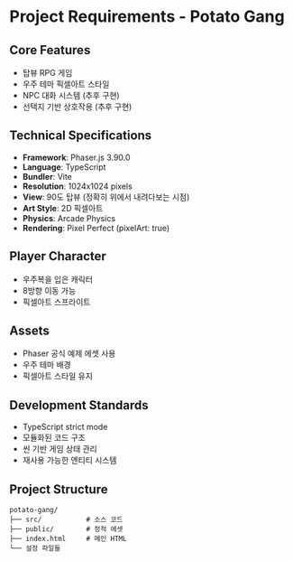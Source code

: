 # Project Requirements - Potato Gang

## Core Features
- 탑뷰 RPG 게임
- 우주 테마 픽셀아트 스타일
- NPC 대화 시스템 (추후 구현)
- 선택지 기반 상호작용 (추후 구현)

## Technical Specifications
- **Framework**: Phaser.js 3.90.0
- **Language**: TypeScript
- **Bundler**: Vite
- **Resolution**: 1024x1024 pixels
- **View**: 90도 탑뷰 (정확히 위에서 내려다보는 시점)
- **Art Style**: 2D 픽셀아트
- **Physics**: Arcade Physics
- **Rendering**: Pixel Perfect (pixelArt: true)

## Player Character
- 우주복을 입은 캐릭터
- 8방향 이동 가능
- 픽셀아트 스프라이트

## Assets
- Phaser 공식 예제 에셋 사용
- 우주 테마 배경
- 픽셀아트 스타일 유지

## Development Standards
- TypeScript strict mode
- 모듈화된 코드 구조
- 씬 기반 게임 상태 관리
- 재사용 가능한 엔티티 시스템

## Project Structure
```
potato-gang/
├── src/           # 소스 코드
├── public/        # 정적 에셋
├── index.html     # 메인 HTML
└── 설정 파일들
``` 